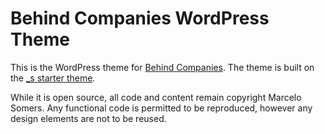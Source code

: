 # Behind Companies WordPress Theme

This is the WordPress theme for [Behind Companies](http://behindcompanies.com/). The theme is built on the [_s starter theme](https://github.com/Automattic/_s_).

While it is open source, all code and content remain copyright Marcelo Somers. Any functional code is permitted to be reproduced, however any design elements are not to be reused.